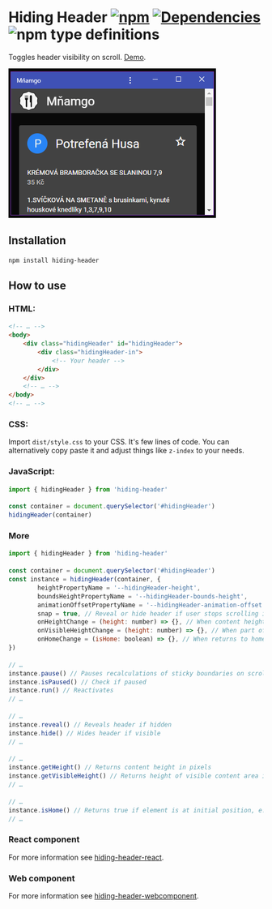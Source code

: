 # Hiding Header [![npm](https://img.shields.io/npm/v/hiding-header.svg)](https://www.npmjs.com/package/hiding-header) [![Dependencies](https://img.shields.io/david/FilipChalupa/hiding-header.svg)](https://www.npmjs.com/package/hiding-header?activeTab=dependencies) ![npm type definitions](https://img.shields.io/npm/types/hiding-header.svg)

Toggles header visibility on scroll. [Demo](https://filipchalupa.cz/hiding-header/demo).

![UI example](https://raw.githubusercontent.com/FilipChalupa/hiding-header/HEAD/screencast.gif)

## Installation

```bash
npm install hiding-header
```

## How to use

### HTML:

```html
<!-- … -->
<body>
	<div class="hidingHeader" id="hidingHeader">
		<div class="hidingHeader-in">
			<!-- Your header -->
		</div>
	</div>
	<!-- … -->
</body>
<!-- … -->
```

### CSS:

Import `dist/style.css` to your CSS. It's few lines of code. You can alternatively copy paste it and adjust things like `z-index` to your needs.

### JavaScript:

```javascript
import { hidingHeader } from 'hiding-header'

const container = document.querySelector('#hidingHeader')
hidingHeader(container)
```

### More

```javascript
import { hidingHeader } from 'hiding-header'

const container = document.querySelector('#hidingHeader')
const instance = hidingHeader(container, {
		heightPropertyName = '--hidingHeader-height',
		boundsHeightPropertyName = '--hidingHeader-bounds-height',
		animationOffsetPropertyName = '--hidingHeader-animation-offset',
		snap = true, // Reveal or hide header if user stops scrolling in middle
		onHeightChange = (height: number) => {}, // When content height changes
		onVisibleHeightChange = (height: number) => {}, // When part of header is revealed
		onHomeChange = (isHome: boolean) => {}, // When returns to home
})

// …
instance.pause() // Pauses recalculations of sticky boundaries on scroll
instance.isPaused() // Check if paused
instance.run() // Reactivates
// …

// …
instance.reveal() // Reveals header if hidden
instance.hide() // Hides header if visible
// …

// …
instance.getHeight() // Returns content height in pixels
instance.getVisibleHeight() // Returns height of visible content area in pixels
// …

// …
instance.isHome() // Returns true if element is at initial position, e.g. user has not yet scrolled
// …
```

### React component

For more information see [hiding-header-react](https://www.npmjs.com/package/hiding-header-react).

### Web component

For more information see [hiding-header-webcomponent](https://www.npmjs.com/package/hiding-header-webcomponent).
